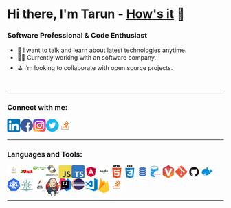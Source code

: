 # Hi there, I'm Tarun - [How's it](https://tarun-verma.web.com) 👋

### Software Professional & Code Enthusiast

- 💬 I want to talk and learn about latest technologies anytime.
- 🧑‍💻 Currently working with an software company.
- ⛳ I’m looking to collaborate with open source projects.
<br/>

---

### Connect with me:

<a href="https://www.linkedin.com/in/tarun-verma-4782809a/">
    <img align="left" alt="linkedin" src="./images/linkedin.png" width="30px">
</a>
<a href="https://www.facebook.com/tarun.verma.96/">
    <img align="left" alt="fb" src="./images/facebook.png" width="30px">
</a>
<a href="https://www.instagram.com/tarunverma007/">
    <img align="left" alt="insta" src="./images/instagram.png" width="30px">
</a>
<a href="https://twitter.com/TarunVerma151">
    <img align="left" alt="twitter" src="./images/twitter.png" width="30px">
</a>
<a href="https://stackoverflow.com/users/12943627/tarun-verma">
    <img align="left" alt="stackoverflow" src="./images/stackoverflow.png" width="30px">
</a>

<br />
<br />

---

### Languages and Tools:

<img align="left" alt="Java" width="30px" src="./images/java.jpg" />
<img align="left" alt="JUnit" width="30px" src="./images/junit.png" />
<img align="left" alt="SpringBoot" width="30px" src="./images/springboot.png"/>
<img align="left" alt="Hibernate" width="30px" src="./images/hibernate.png"/>
<img align="left" alt="JS" width="30px" src="./images/javascript.png"/>
<img align="left" alt="TS" width="30px" src="./images/typescript.png"/>
<img align="left" alt="Angular" width="30px" src="./images/angular.png"/>
<img align="left" alt="NodeJS" width="30px" src="./images/nodejs.jpg"/>
<img align="left" alt="HTML" width="30px" src="./images/html.png"/>
<img align="left" alt="CSS" width="30px" src="./images/css.png"/>
<img align="left" alt="SQL" width="30px" src="./images/sql.png"/>
<img align="left" alt="Oracle" width="30px" src="./images/oracle.png"/>
<img align="left" alt="Perforce" width="30px" src="./images/perforce.png"/>
<img align="left" alt="Git" width="30px" src="./images/git.png"/>
<img align="left" alt="Github" width="30px" src="./images/github.png"/>
<img align="left" alt="Docker" width="30px" src="./images/docker.png"/>
<img align="left" alt="Kubernetes" width="30px" src="./images/kubernetes.png"/>
<img align="left" alt="MS" width="30px" src="./images/microservices.png"/>
<img align="left" alt="Maven" width="30px" src="./images/maven.jpeg"/>
<img align="left" alt="Jenkins" width="30px" src="./images/jenkins.png"/>
<img align="left" alt="IntelliJ" width="30px" src="./images/intellij.png"/>
<img align="left" alt="Eclipse" width="30px" src="./images/eclipse.svg"/>
<img align="left" alt="VS" width="30px" src="./images/visual-studio-code.png"/>
<img align="left" alt="Firebase" width="30px" src="./images/firebase.png"/>
<img align="left" alt="StackOverFlow" width="30px" src="./images/stackoverflow.png"/>

<br />
<br />
<br />
<br />

---
